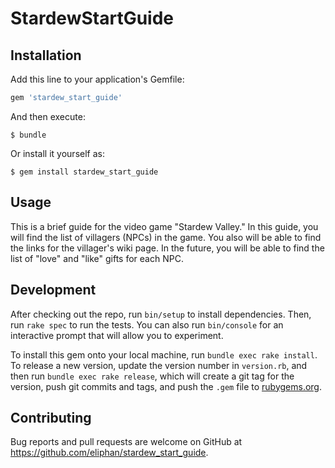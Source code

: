 # StardewStartGuide


## Installation

Add this line to your application's Gemfile:

```ruby
gem 'stardew_start_guide'
```

And then execute:

    $ bundle

Or install it yourself as:

    $ gem install stardew_start_guide

## Usage

This is a brief guide for the video game "Stardew Valley." In this guide, you will find the list of villagers (NPCs) in the game. You also will be able to find the links for the villager's wiki page.
In the future, you will be able to find the list of "love" and "like" gifts for each NPC.

## Development

After checking out the repo, run `bin/setup` to install dependencies. Then, run `rake spec` to run the tests. You can also run `bin/console` for an interactive prompt that will allow you to experiment.

To install this gem onto your local machine, run `bundle exec rake install`. To release a new version, update the version number in `version.rb`, and then run `bundle exec rake release`, which will create a git tag for the version, push git commits and tags, and push the `.gem` file to [rubygems.org](https://rubygems.org).

## Contributing

Bug reports and pull requests are welcome on GitHub at https://github.com/eliphan/stardew_start_guide.
